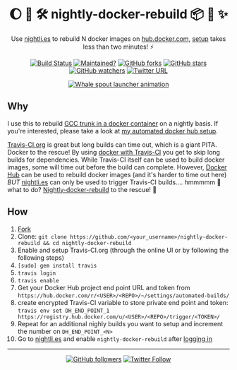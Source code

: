 <div align="center">

:moon: :whale: :hammer_and_wrench: nightly-docker-rebuild :package: :whale2: :sparkles:
=======================================================================================

Use [nightli.es] to rebuild N docker images on [hub.docker.com],
[setup] takes less than two minutes! :zap:

[![Build Status][build badge]][latest build]
[![Maintained?][maintained badge]][commit history]
[![GitHub forks][forks badge]][do fork]
[![GitHub stars][stars badge]][home]
[![GitHub watchers][watchers badge]][home]
[![Twitter URL][twitter badge]][do tweet]

[![Whale spout launcher animation][whale gif]][travis builds]

</div>

Why
---

I use this to rebuild
[GCC trunk in a docker container][GH GCC trunk in docker] on a nightly
basis. If you're interested, please take a look at
[my automated docker hub setup][Dhub GCC trunk in docker].

[Travis-CI.org](https://travis-ci.org) is great but long builds can
time out, which is a giant PITA. Docker to the rescue!  By using
[docker with Travis-CI](https://docs.travis-ci.com/user/docker/) you
get to skip long builds for dependencies.  While Travis-CI itself can
be used to build docker images, some will time out before the build
can complete. However, [Docker Hub][hub.docker.com] can be used to
rebuild docker images (and it's harder to time out here) *BUT*
[nightli.es] can only be used to trigger Travis-CI builds.... hmmmmm
:thinking: what to do?  [Nightly-docker-rebuild][home] to the rescue!
:tada:

How
---

 1. [Fork][do fork]
 1. Clone: `git clone
    https://github.com/<your_username>/nightly-docker-rebuild && cd
    nightly-docker-rebuild`
 1. Enable and setup Travis-CI.org (through the online UI or by
    following the following steps)
 1. `[sudo] gem install travis`
 1. `travis login`
 1. `travis enable`
 1. Get your Docker Hub project end point URL and token from
    `https://hub.docker.com/r/<USER>/<REPO>/~/settings/automated-builds/`
 1. create encrypted Travis-CI variable to store private end point and
    token: `travis env set DH_END_POINT_1
    https://registry.hub.docker.com/u/<USER>/<REPO>/trigger/<TOKEN>/`
 1. Repeat for an additional nighly builds you want to setup and
    increment the number on `DH_END_POINT_<N>`
 1. Go to [nightli.es] and enable `nightly-docker-rebuild` after
    [logging in][nightli.es login]

---

<div align="center">

[![GitHub followers][GH followers badge]][GH profile]
[![Twitter Follow][twitter followers badge]][do follow me on twitter]

</div>

[nightli.es]: https://nightli.es
[nightli.es login]: https://nightli.es/login
[hub.docker.com]: https://hub.docker.com
[GH GCC trunk in docker]: https://github.com/zbeekman/nightly-gcc-trunk-docker-image
[setup]: #how
[whale gif]: http://i.giphy.com/4AC11GmQzFVKg.gif "Whale spout launcher animation"
[travis builds]: https://travis-ci.org/zbeekman/nightly-docker-rebuild/builds "history of builds on Travis-CI"
[build badge]: https://api.travis-ci.org/zbeekman/nightly-docker-rebuild.svg?branch=master
[latest build]: https://travis-ci.org/zbeekman/nightly-docker-rebuild
[maintained badge]: https://img.shields.io/maintenance/yes/2017.svg
[commit history]: https://github.com/zbeekman/nightly-docker-rebuild/commits/master
[forks badge]: https://img.shields.io/github/forks/zbeekman/nightly-docker-rebuild.svg?style=social&label=Fork
[do fork]: https://github.com/zbeekman/nightly-docker-rebuild/fork
[stars badge]: https://img.shields.io/github/stars/zbeekman/nightly-docker-rebuild.svg?style=social&label=Star
[home]: https://github.com/zbeekman/nightly-docker-rebuild
[watchers badge]: https://img.shields.io/github/watchers/zbeekman/nightly-docker-rebuild.svg?style=social&label=Watch
[twitter badge]: https://img.shields.io/twitter/url/http/shields.io.svg?style=social
[do tweet]: https://twitter.com/intent/tweet?hashtags=nightly%2Cdocker%2Cbuild&related=docker%2Ctravisci&text=Rebuild%20your%20docker%20images%20on%20a%20nightly%20basis%21&url=https%3A//github.com/zbeekman/nightly-docker-rebuild&via=zbeekman
[GH followers badge]: https://img.shields.io/github/followers/zbeekman.svg?style=social&label=Follow
[GH profile]: https://github.com/zbeekman
[twitter followers badge]: https://img.shields.io/twitter/follow/zbeekman.svg?style=social&label=Follow
[do follow me on twitter]: https://twitter.com/intent/follow?screen_name=zbeekman
[Dhub GCC trunk in docker]: https://hub.docker.com/r/zbeekman/nightly-gcc-trunk-docker-image/

